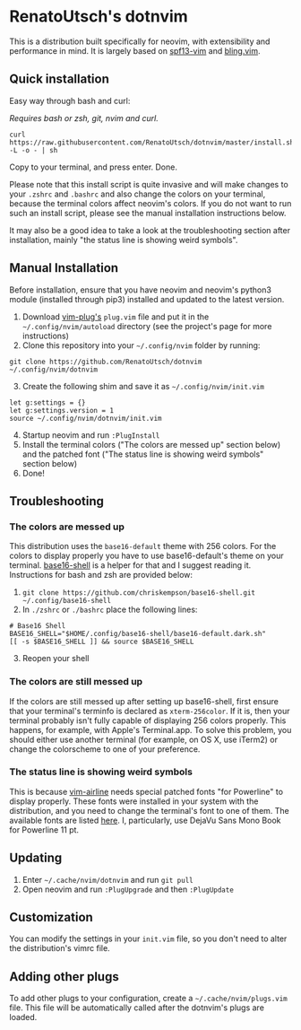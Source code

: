 # RenatoUtsch's dotnvim
This is a distribution built specifically for neovim, with extensibility and performance in mind. It is largely based on [spf13-vim](https://github.com/spf13/spf13-vim) and [bling.vim](https://github.com/bling/dotvim).

## Quick installation

Easy way through bash and curl:

*Requires bash or zsh, git, nvim and curl.*

    curl https://raw.githubusercontent.com/RenatoUtsch/dotnvim/master/install.sh -L -o - | sh

Copy to your terminal, and press enter. Done.

Please note that this install script is quite invasive and will make changes to your `.zshrc` and `.bashrc` and also change the colors on your terminal, because the terminal colors affect neovim's colors. If you do not want to run such an install script, please see the manual installation instructions below.

It may also be a good idea to take a look at the troubleshooting section after installation, mainly "the status line is showing weird symbols".

## Manual Installation
Before installation, ensure that you have neovim and neovim's python3 module (installed through pip3) installed and updated to the latest version.

1. Download [vim-plug's](https://github.com/junegunn/vim-plug) `plug.vim` file and put it in the `~/.config/nvim/autoload` directory (see the project's page for more instructions)
2. Clone this repository into your `~/.config/nvim` folder by running:
```
git clone https://github.com/RenatoUtsch/dotnvim ~/.config/nvim/dotnvim
```
3. Create the following shim and save it as `~/.config/nvim/init.vim`
```
let g:settings = {}
let g:settings.version = 1
source ~/.config/nvim/dotnvim/init.vim
```
4. Startup neovim and run `:PlugInstall`
5. Install the terminal colors ("The colors are messed up" section below) and the patched font ("The status line is showing weird symbols" section below)
6. Done!

## Troubleshooting
### The colors are messed up
This distribution uses the `base16-default` theme with 256 colors. For the colors to display properly you have to use base16-default's theme on your terminal. [base16-shell](https://github.com/chriskempson/base16-shell) is a helper for that and I suggest reading it. Instructions for bash and zsh are provided below:

1. `git clone https://github.com/chriskempson/base16-shell.git ~/.config/base16-shell`
2. In `./zshrc` or `./bashrc` place the following lines:
```
# Base16 Shell
BASE16_SHELL="$HOME/.config/base16-shell/base16-default.dark.sh"
[[ -s $BASE16_SHELL ]] && source $BASE16_SHELL
```
3. Reopen your shell

### The colors are still messed up
If the colors are still messed up after setting up base16-shell, first ensure that your terminal's terminfo is declared as `xterm-256color`. If it is, then your terminal probably isn't fully capable of displaying 256 colors properly. This happens, for example, with Apple's Terminal.app. To solve this problem, you should either use another terminal (for example, on OS X, use iTerm2) or change the colorscheme to one of your preference.

### The status line is showing weird symbols
This is because [vim-airline](https://github.com/vim-airline/vim-airline) needs special patched fonts "for Powerline" to display properly. These fonts were installed in your system with the distribution, and you need to change the terminal's font to one of them. The available fonts are listed [here](https://github.com/powerline/fonts). I, particularly, use DejaVu Sans Mono Book for Powerline 11 pt.

## Updating
1. Enter `~/.cache/nvim/dotnvim` and run `git pull`
2. Open neovim and run `:PlugUpgrade` and then `:PlugUpdate`

## Customization
You can modify the settings in your `init.vim` file, so you don't need to alter the distribution's vimrc file.

## Adding other plugs
To add other plugs to your configuration, create a `~/.cache/nvim/plugs.vim` file. This file will be automatically called after the dotnvim's plugs are loaded.
